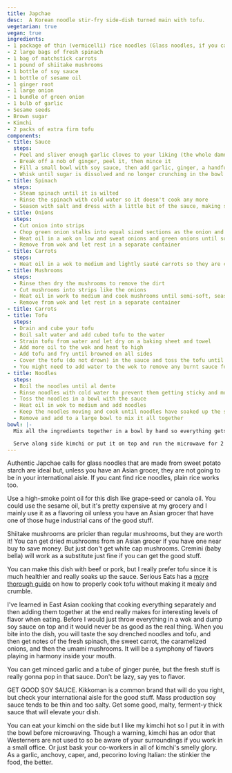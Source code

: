 ```yaml
---
title: Japchae
desc:  A Korean noodle stir-fry side-dish turned main with tofu.
vegetarian: true
vegan: true
ingredients:
- 1 package of thin (vermicelli) rice noodles (Glass noodles, if you can get them)
- 2 large bags of fresh spinach
- 1 bag of matchstick carrots
- 1 pound of shiitake mushrooms
- 1 bottle of soy sauce
- 1 bottle of sesame oil
- 1 ginger root
- 1 large onion
- 1 bundle of green onion
- 1 bulb of garlic
- Sesame seeds
- Brown sugar
- Kimchi
- 2 packs of extra firm tofu
components:
- title: Sauce
  steps:
  - Peel and sliver enough garlic cloves to your liking (the whole damn bulb for me)
  - Break off a nob of ginger, peel it, then mince it
  - Fill a small bowl with soy sauce, then add garlic, ginger, a handful of sesame seeds, a good glug of sesame oil, and a tablespoon of brown sugar
  - Whisk until sugar is dissolved and no longer crunching in the bowl
- title: Spinach
  steps:
  - Steam spinach until it is wilted
  - Rinse the spinach with cold water so it doesn't cook any more
  - Season with salt and dress with a little bit of the sauce, making sure to separate the leaves by hand to get the sauce all up in there
- title: Onions
  steps:
  - Cut onion into strips
  - Chop green onion stalks into equal sized sections as the onion and save the green tops for garnish
  - Heat oil in a wok on low and sweat onions and green onions until soft and onions are translucent, seasoning with a bit of salt while they cook
  - Remove from wok and let rest in a separate container
- title: Carrots
  steps:
  - Heat oil in a wok to medium and lightly sauté carrots so they are cooked but retain their crisp
- title: Mushrooms
  steps:
  - Rinse then dry the mushrooms to remove the dirt
  - Cut mushrooms into strips like the onions
  - Heat oil in work to medium and cook mushrooms until semi-soft, seasoning with a bit of salt while they cook
  - Remove from wok and let rest in a separate container
- title: Carrots
- title: Tofu  
  steps:
  - Drain and cube your tofu
  - Boil salt water and add cubed tofu to the water
  - Strain tofu from water and let dry on a baking sheet and towel
  - Add more oil to the wok and heat to high
  - Add tofu and fry until browned on all sides
  - Cover the tofu (do not drown) in the sauce and toss the tofu until sauce is evaporated, careful to not burn the soy sauce or sugar
  - You might need to add water to the wok to remove any burnt sauce for the noodles up next
- title: Noodles
  steps:
  - Boil the noodles until al dente
  - Rinse noodles with cold water to prevent them getting sticky and mushy
  - Toss the noodles in a bowl with the sauce
  - Heat oil in wok to medium and add noodles
  - Keep the noodles moving and cook until noodles have soaked up the sauce.
  - Remove and add to a large bowl to mix it all together
bowl: |-
  Mix all the ingredients together in a bowl by hand so everything gets distributed evenly, then dress with any remaining sauce.

  Serve along side kimchi or put it on top and run the microwave for 2 minutes.
---
```

Authentic Japchae calls for glass noodles that are made from sweet potato starch are ideal but, unless you have an Asian grocer, they are not going to be in your international aisle. If you cant find rice noodles, plain rice works too.

Use a high-smoke point oil for this dish like grape-seed or canola oil. You could use the sesame oil, but it's pretty expensive at my grocery and I mainly use it as a flavoring oil unless you have an Asian grocer that have one of those huge industrial cans of the good stuff.

Shiitake mushrooms are pricier than regular mushrooms, but they are worth it! You can get dried mushrooms from an Asian grocer if you have one near buy to save money. But just don't get white cap mushrooms. Cremini (baby bella) will work as a substitute just fine if you can get the good stuff.

You can make this dish with beef or pork, but I really prefer tofu since it is much healthier and really soaks up the sauce. Serious Eats has a [more thorough guide](https://www.seriouseats.com/2014/02/vegan-experience-crispy-tofu-worth-eating-recipe.html) on how to properly cook tofu without making it mealy and crumble.

I've learned in East Asian cooking that cooking everything separately and then adding them together at the end really makes for interesting levels of flavor when eating. Before I would just throw everything in a wok and dump soy sauce on top and it would never be as good as the real thing. When you bite into the dish, you will taste the soy drenched noodles and tofu, and then get notes of the fresh spinach, the sweet carrot, the caramelized onions, and then the umami mushrooms. It will be a symphony of flavors playing in harmony inside your mouth.

You can get minced garlic and a tube of ginger purée, but the fresh stuff is really gonna pop in that sauce. Don't be lazy, say yes to flavor.

GET GOOD SOY SAUCE. Kikkoman is a common brand that will do you right, but check your international aisle for the good stuff. Mass production soy sauce tends to be thin and too salty. Get some good, malty, ferment-y thick sauce that will elevate your dish.

You can eat your kimchi on the side but I like my kimchi hot so I put it in with the bowl before microwaving. Though a warning, kimchi has an odor that Westerners are not used to so be aware of your surroundings if you work in a small office. Or just bask your co-workers in all of kimchi's smelly glory. As a garlic, anchovy, caper, and, pecorino loving Italian: the stinkier the food, the better.
